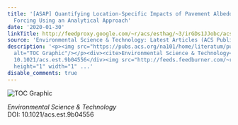 ```yaml
---
title: '[ASAP] Quantifying Location-Specific Impacts of Pavement Albedo on Radiative
  Forcing Using an Analytical Approach'
date: '2020-01-30'
linkTitle: http://feedproxy.google.com/~r/acs/esthag/~3/irGDs1JJobc/acs.est.9b04556
source: 'Environmental Science & Technology: Latest Articles (ACS Publications)'
description: '<p><img src="https://pubs.acs.org/na101/home/literatum/publisher/achs/journals/content/esthag/0/esthag.ahead-of-print/acs.est.9b04556/20200129/images/medium/es9b04556_0002.gif"
  alt="TOC Graphic"/></p><div><cite>Environmental Science & Technology</cite></div><div>DOI:
  10.1021/acs.est.9b04556</div><img src="http://feeds.feedburner.com/~r/acs/esthag/~4/irGDs1JJobc"
  height="1" width="1" ...'
disable_comments: true
---
```

<p><img src="https://pubs.acs.org/na101/home/literatum/publisher/achs/journals/content/esthag/0/esthag.ahead-of-print/acs.est.9b04556/20200129/images/medium/es9b04556_0002.gif" alt="TOC Graphic"/></p><div><cite>Environmental Science & Technology</cite></div><div>DOI: 10.1021/acs.est.9b04556</div><img src="http://feeds.feedburner.com/~r/acs/esthag/~4/irGDs1JJobc" height="1" width="1" ...